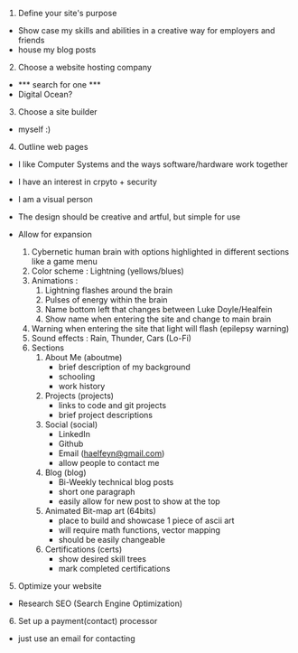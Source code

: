 1. Define your site's purpose
- Show case my skills and abilities in a creative way for employers and friends
- house my blog posts

2. Choose a website hosting company
- ***  search for one  ***
- Digital Ocean?

3. Choose a site builder
- myself :)

4. Outline web pages

- I like Computer Systems and the ways software/hardware work together
- I have an interest in crpyto + security
- I am a visual person
- The design should be creative and artful, but simple for use
- Allow for expansion

	1. Cybernetic human brain with options highlighted in different sections like a game menu
	2. Color scheme : Lightning (yellows/blues)
	3. Animations :
		1. Lightning flashes around the brain
		2. Pulses of energy within the brain
		3. Name bottom left that changes between Luke Doyle/Healfein
		4. Show name when entering the site and change to main brain
	4. Warning when entering the site that light will flash (epilepsy warning)
	5. Sound effects : Rain, Thunder, Cars (Lo-Fi)
	6. Sections
		1. About Me (aboutme)
			- brief description of my background
			- schooling
			- work history
		2. Projects (projects)
			- links to code and git projects
			- brief project descriptions
		3. Social (social)
			- LinkedIn
			- Github
			- Email (haelfeyn@gmail.com)
			- allow people to contact me
		4. Blog (blog)
			- Bi-Weekly technical blog posts
			- short one paragraph
			- easily allow for new post to show at the top
		5. Animated Bit-map art (64bits)
			- place to build and showcase 1 piece of ascii art
			- will require math functions, vector mapping
			- should be easily changeable
		6. Certifications (certs)
			- show desired skill trees
			- mark completed certifications


5. Optimize your website
- Research SEO (Search Engine Optimization)

6. Set up a payment(contact) processor
- just use an email for contacting




